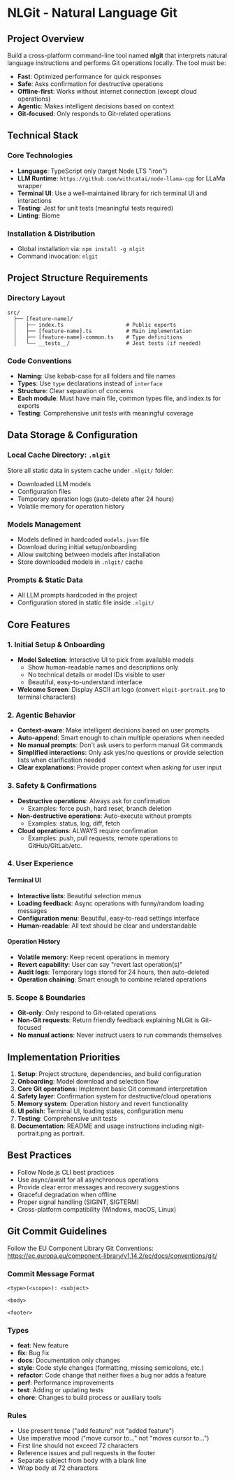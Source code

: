 # NLGit - Natural Language Git

## Project Overview

Build a cross-platform command-line tool named **nlgit** that interprets natural language instructions and performs Git operations locally. The tool must be:

- **Fast**: Optimized performance for quick responses
- **Safe**: Asks confirmation for destructive operations
- **Offline-first**: Works without internet connection (except cloud operations)
- **Agentic**: Makes intelligent decisions based on context
- **Git-focused**: Only responds to Git-related operations

## Technical Stack

### Core Technologies

- **Language**: TypeScript only (target Node LTS "iron")
- **LLM Runtime**: `https://github.com/withcatai/node-llama-cpp` for LLaMa wrapper
- **Terminal UI**: Use a well-maintained library for rich terminal UI and interactions
- **Testing**: Jest for unit tests (meaningful tests required)
- **Linting**: Biome

### Installation & Distribution

- Global installation via: `npm install -g nlgit`
- Command invocation: `nlgit`

## Project Structure Requirements

### Directory Layout

```
src/
  ├── [feature-name]/
  │   ├── index.ts                    # Public exports
  │   ├── [feature-name].ts           # Main implementation
  │   ├── [feature-name]-common.ts    # Type definitions
  │   └── __tests__/                  # Jest tests (if needed)
```

### Code Conventions

- **Naming**: Use kebab-case for all folders and file names
- **Types**: Use `type` declarations instead of `interface`
- **Structure**: Clear separation of concerns
- **Each module**: Must have main file, common types file, and index.ts for exports
- **Testing**: Comprehensive unit tests with meaningful coverage

## Data Storage & Configuration

### Local Cache Directory: `.nlgit`

Store all static data in system cache under `.nlgit/` folder:

- Downloaded LLM models
- Configuration files
- Temporary operation logs (auto-delete after 24 hours)
- Volatile memory for operation history

### Models Management

- Models defined in hardcoded `models.json` file
- Download during initial setup/onboarding
- Allow switching between models after installation
- Store downloaded models in `.nlgit/` cache

### Prompts & Static Data

- All LLM prompts hardcoded in the project
- Configuration stored in static file inside `.nlgit/`

## Core Features

### 1. Initial Setup & Onboarding

- **Model Selection**: Interactive UI to pick from available models
  - Show human-readable names and descriptions only
  - No technical details or model IDs visible to user
  - Beautiful, easy-to-understand interface
- **Welcome Screen**: Display ASCII art logo (convert `nlgit-portrait.png` to terminal characters)

### 2. Agentic Behavior

- **Context-aware**: Make intelligent decisions based on user prompts
- **Auto-append**: Smart enough to chain multiple operations when needed
- **No manual prompts**: Don't ask users to perform manual Git commands
- **Simplified interactions**: Only ask yes/no questions or provide selection lists when clarification needed
- **Clear explanations**: Provide proper context when asking for user input

### 3. Safety & Confirmations

- **Destructive operations**: Always ask for confirmation
  - Examples: force push, hard reset, branch deletion
- **Non-destructive operations**: Auto-execute without prompts
  - Examples: status, log, diff, fetch
- **Cloud operations**: ALWAYS require confirmation
  - Examples: push, pull requests, remote operations to GitHub/GitLab/etc.

### 4. User Experience

#### Terminal UI

- **Interactive lists**: Beautiful selection menus
- **Loading feedback**: Async operations with funny/random loading messages
- **Configuration menu**: Beautiful, easy-to-read settings interface
- **Human-readable**: All text should be clear and understandable

#### Operation History

- **Volatile memory**: Keep recent operations in memory
- **Revert capability**: User can say "revert last operation(s)"
- **Audit logs**: Temporary logs stored for 24 hours, then auto-deleted
- **Operation chaining**: Smart enough to combine related operations

### 5. Scope & Boundaries

- **Git-only**: Only respond to Git-related operations
- **Non-Git requests**: Return friendly feedback explaining NLGit is Git-focused
- **No manual actions**: Never instruct users to run commands themselves

## Implementation Priorities

1. **Setup**: Project structure, dependencies, and build configuration
2. **Onboarding**: Model download and selection flow
3. **Core Git operations**: Implement basic Git command interpretation
4. **Safety layer**: Confirmation system for destructive/cloud operations
5. **Memory system**: Operation history and revert functionality
6. **UI polish**: Terminal UI, loading states, configuration menu
7. **Testing**: Comprehensive unit tests
8. **Documentation**: README and usage instructions including nlgit-portrait.png as portrait.

## Best Practices

- Follow Node.js CLI best practices
- Use async/await for all asynchronous operations
- Provide clear error messages and recovery suggestions
- Graceful degradation when offline
- Proper signal handling (SIGINT, SIGTERM)
- Cross-platform compatibility (Windows, macOS, Linux)

## Git Commit Guidelines

Follow the EU Component Library Git Conventions: https://ec.europa.eu/component-library/v1.14.2/ec/docs/conventions/git/

### Commit Message Format

```
<type>(<scope>): <subject>

<body>

<footer>
```

### Types

- **feat**: New feature
- **fix**: Bug fix
- **docs**: Documentation only changes
- **style**: Code style changes (formatting, missing semicolons, etc.)
- **refactor**: Code change that neither fixes a bug nor adds a feature
- **perf**: Performance improvements
- **test**: Adding or updating tests
- **chore**: Changes to build process or auxiliary tools

### Rules

- Use present tense ("add feature" not "added feature")
- Use imperative mood ("move cursor to..." not "moves cursor to...")
- First line should not exceed 72 characters
- Reference issues and pull requests in the footer
- Separate subject from body with a blank line
- Wrap body at 72 characters
